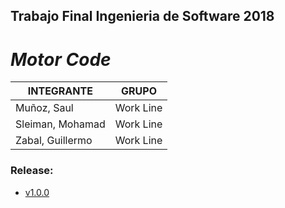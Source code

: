 ## Trabajo Final Ingenieria de Software 2018
# *Motor Code*

INTEGRANTE | GRUPO 
-----------|-------|
Muñoz, Saul| Work Line | 
Sleiman, Mohamad |  Work Line | 
Zabal, Guillermo |  Work Line |

### Release:
* [v1.0.0](https://github.com/hamu738/ProyectoIngenieraSoftware2018/releases/tag/v1.0.0)
 